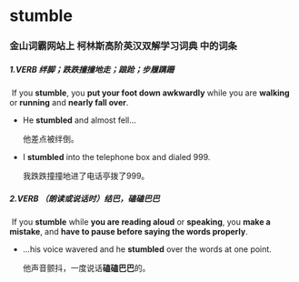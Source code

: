# stumble

### 金山词霸网站上 柯林斯高阶英汉双解学习词典 中的词条

##### 1.VERB 绊脚；跌跌撞撞地走；踉跄；步履蹒跚

​	If you **stumble**, you **put your foot down awkwardly** while you are **walking** or **running** and **nearly fall over**.

- He **stumbled** and almost fell...

  他差点被绊倒。

- I **stumbled** into the telephone box and dialed 999.

  我跌跌撞撞地进了电话亭拨了999。

##### 2.VERB （朗读或说话时）结巴，磕磕巴巴

​	If you **stumble** while **you are reading aloud** or **speaking**, you **make a mistake**, and **have to pause before saying the words properly**.

- ...his voice wavered and he **stumbled** over the words at one point.

  他声音颤抖，一度说话**磕磕巴巴**的。
